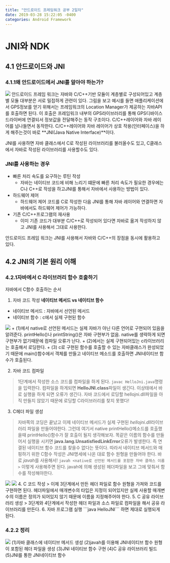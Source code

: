 ```yaml
---
title: "안드로이드 프레임워크 공부 2일차"
date: 2019-03-28 15:22:05 -0400
categories: Android Framework
---
```


JNI와 NDK
=============


4.1 안드로이드와 JNI
-------------
### 4.1.1왜 안드로이드에서 JNI를 알아야 하는가?
<img src="https://user-images.githubusercontent.com/48199401/55168989-47fae200-51b7-11e9-830c-571c35fbb2be.jpg">
안드로이드 프레임 워크는 자바와 C/C++기반 모듈이 계층별로 구성되어있고 계층별 모듈 대부분은 서로 밀접하게 관련이 있다.
그림을 보고 예시를 들면 애플리케이션에서 GPS정보를 얻기 위해서는 프레임워크의 Location Manager가 제공하는 자바API를 호출하면 된다.
이 호출은 프레임워크 내부의 GPS라이브러리를 통해 GPS디바이스 드라이버에 연결되서 정보값을 전달해주는 동작 구조이다. 
C/C++레이어와 자바 레이어를 넘나들면서 동작한다.
C/C++레이어와 자바 레이어가 상호 작용(인터페이스)을 하게 해주는것이 바로 **JNI(Java Native Interface)**이다.

JNI를 사용하면 자바 클래스에서 C로 작성된 라이브러리를 불러올수도 있고, C클래스에서 자바로 작성된 라이브러리를 사용할수도 있다.

### JNI를 사용하는 경우
* 빠른 처리 속도를 요구하는 루틴 작성
  - 자바는 네이티브 코드에 비해 느리기 떄문에 빠른 처리 속도가 필요한 경우에는 C나 C++로 작성을 하고JNI를 통해서 자바에서 사용하는 방법이 있다.
* 하드웨어 제어
  - 하드웨어 제어 코드를 C로 작성한 다음 JNI를 통해 자바 레이어와 연결하면 자바에서도 하드웨어 제어가 가능하다.
* 기존 C/C++프로그램의 재사용
  - 이미 기존 코드가 대부분 C/C++로 작성되어 있다면 자바로 옮겨 작성하지 않고 JNI를 사용해서 그대로 사용한다.

안드로이드 프레임 워크는 JNI를 사용해서 자바와 C/C++의 장점을 동시에 활용하고 있다.

4.2 JNI의 기본 원리 이해
-------------
### 4.2.1자바에서 C 라이브러리 함수 호출하기
자바에서 C함수 호출하는 순서
1. 자바 코드 작성
  **네이티브 메서드 vs 네이티브 함수**
  * 네이티브 메서드 : 자바에서 선언된 메서드
  * 네이티브 함수 : c에서 실제 구현된 함수
  <img src="https://user-images.githubusercontent.com/48199401/55176391-66b3a580-51c4-11e9-9914-3198da633e7f.jpg">
    + (1)에서 native로 선언된 메서드는 실제 자바가 아닌 다른 언어로 구현되어 있음을 알려준다. printHello()나 printString()은 자바 구현부가 없음.
    native를 생략하게 되면 구현부가 없기때문에 컴파일 오류가 난다.
    + (2)에서는 실제 구현되어있는 c라이브러리는 호출해서 로딩한다.
    + (3) c로 구현된 함수를 호출할 수 있는 자바클래스가 완성되었기 때문에 main()함수에서 객체를 만들고 네이티브 메소드를 호출하면 JNI네이티브 함수가 호출된다.
  
2. 자바 코드 컴파일
>1단계에서 작성한 소스 코드를 컴파일을 하게 된다.
  ```javac HelloJni.java```명령을 입력한다.
  컴파일을 하게되면 **HelloJNI.class**파일이 생긴다. 이상태에서 바로 실행을 하게 되면 오류가 생긴다. 자바 코드에서 로딩할 hellojni.dll파일을 아직 만들지 않았기 때문에 로딩할 C라이브러리를 찾지 못했다!
3. C헤더 파일 생성
> 자바쪽의 코딩은 끝났고 이제 네이티브 메서드가 실제 구현된 *hellojni.dll*라이브러리 파일을 만들어야한다. 
그런데 여기서 native printHello()메소드를 호출했을때 printHello()함수가 잘 호출이 될지 생각해보자. 
똑같은 이름의 함수를 만들어서 실행을 시키면 **java.lang.UnsatisfiedLinkError**오류가 발생한다. 즉 연결된 네이티브 함수 코드를 찾을수 없다는 뜻이다. 따라서 네이티브 메서드와 매핑하기 위한 C함수 작성은 JNI명세에 나온 대로 함수 원형을 만들어야 한다. 바로 *javah*를 사용해서!
```javah <native로 선언된 메서드를 포함한 자바 클래스 이름>``` 이렇게 사용해주면 된다.
javah에 의해 생성된 헤더파일을 보고 그에 맞춰서 함수를 작성해야한다.
<img src="https://user-images.githubusercontent.com/48199401/55178945-c2ccf880-51c9-11e9-84a0-f2feb9e8aa7e.jpg">
<img src="https://user-images.githubusercontent.com/48199401/55179147-3838c900-51ca-11e9-95b6-32d5e03adb43.jpg">
4. C 코드 작성
> 이제 3단계에서 만든 헤더 파일로 함수 원형을 가져와 코드를 구현하면 된다. 헤더파일에서 매개변수의 타입은 지정이 되어있지만 실제 사용할 매개변수의 이름은 정의가 되어있지 않기 때문에 이름을 지정해주어야 한다.
5. C 공유 라이브러리 생성
> 3단계와 4단계에서 작성한 헤더 파일과 소스 파일로 컴파일을 해서 공유 라이브러리를 만든다.
6. 자바 프로그램 실행
```java HelloJNI``` 하면 제대로 실행되게 된다.

### 4.2.2 정리
<img src="https://user-images.githubusercontent.com/48199401/55180116-47207b00-51cc-11e9-8662-4454849d81a5.jpg">
(1)자바 클래스에 네이티브 메서드 생성
(2)javah를 이용해 JNI네이티브 함수 원형이 포함된 헤더 파일을 생성
(3)JNI 네이티브 함수 구현
(4)C 공유 라이브러리 빌드
(5)JNI를 통한 JNI네이티브 함수 
